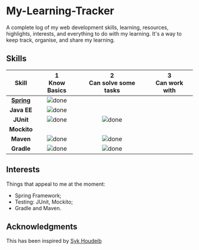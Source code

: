 # My-Learning-Tracker
A complete log of my web development skills, learning, resources, highlights, interests, and everything to do with my learning. It's a way to keep track, organise, and share my learning.

## Skills

[done]: https://user-images.githubusercontent.com/29199184/32275438-8385f5c0-bf0b-11e7-9406-42265f71e2bd.png "Done"

|               Skill                                                              | 1<br>Know Basics  | 2<br>Can solve some tasks | 3<br>Can work with |
|:--------------------------------------------------------------------------------:|:-----------------:|:-------------------------:|:------------------:|
|[**Spring**](https://dts-dev.notion.site/Spring-460ab5bf84e94fc488be21542509b065) | ![done]           |                           |                    |
|**Java EE**                                                                       | ![done]           |                           |                    |
|**JUnit**                                                                         | ![done]           | ![done]                   |                    |
|**Mockito**                                                                       |                   |                           |                    |
|**Maven**                                                                         | ![done]           | ![done]                   |                    |
|**Gradle**                                                                        | ![done]           | ![done]                   |                    |


## Interests

Things that appeal to me at the moment:  

+ Spring Framework;
+ Testing: JUnit, Mockito;
+ Gradle and Maven.

## Acknowledgments

This has been inspired by [Syk Houdeib](https://github.com/Syknapse)
